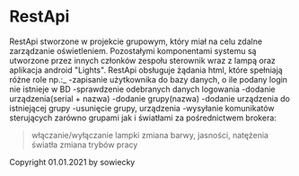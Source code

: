 # RestApi
RestApi stworzone w projekcie grupowym, który miał na celu zdalne zarządzanie oświetleniem. Pozostałymi komponentami systemu są utworzone przez innych członków zespołu sterownik wraz z lampą oraz aplikacja android "Lights". RestApi obsługuje żądania html, które spełniają różne role np.:_
-zapisanie użytkownika do bazy danych, o ile podany login nie istnieje w BD
-sprawdzenie odebranych danych logowania
-dodanie urządzenia(serial + nazwa)
-dodanie grupy(nazwa)
-dodanie urządzenia do istniejącej grupy
-usunięcie grupy, urządzenia
-wysyłanie komunikatów sterujących zarówno grupami jak i światłami za pośrednictwem brokera:
  >włączanie/wyłączanie lampki
  >zmiana barwy, jasności, natężenia światła
  >zmiana trybów pracy

Copyright 01.01.2021 by sowiecky
